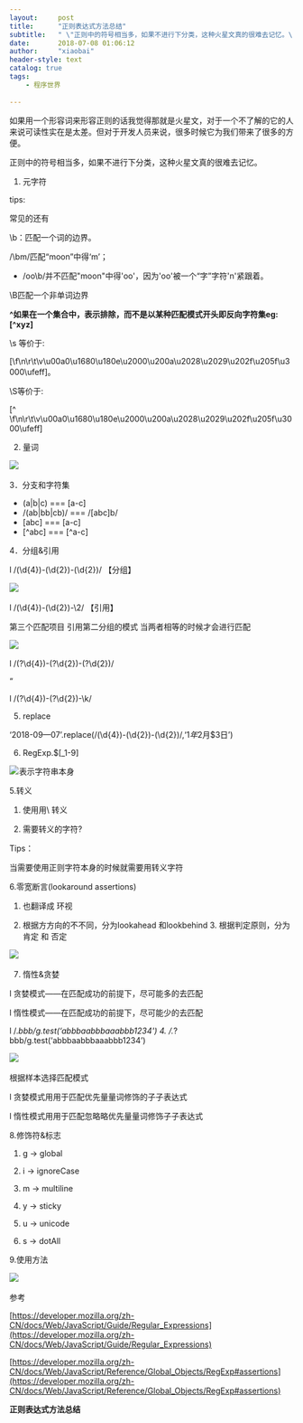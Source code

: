 ```yaml
---
layout:     post
title:      "正则表达式方法总结"
subtitle:   " \"正则中的符号相当多，如果不进行下分类，这种火星文真的很难去记忆。\""
date:       2018-07-08 01:06:12
author:     "xiaobai"
header-style: text
catalog: true
tags:
    - 程序世界
     
---
```


如果用一个形容词来形容正则的话我觉得那就是火星文，对于一个不了解的它的人来说可读性实在是太差。但对于开发人员来说，很多时候它为我们带来了很多的方便。

正则中的符号相当多，如果不进行下分类，这种火星文真的很难去记忆。

1. 元字符

  

tips:

常见的还有

\b：匹配一个词的边界。

/\bm/匹配“moon”中得‘m’；

  

-   /oo\b/并不匹配"moon"中得'oo'，因为'oo'被一个“字”字符'n'紧跟着。

\B匹配一个非单词边界

  

**^如果在一个集合中，表示排除，而不是以某种匹配模式开头即反向字符集eg:[^xyz]**

\s 等价于:

[\f\n\r\t\v\u00a0\u1680\u180e\u2000\u200a\u2028\u2029\u202f\u205f\u3000\ufeff]。

\S等价于:

[^ \f\n\r\t\v\u00a0\u1680\u180e\u2000\u200a\u2028\u2029\u202f\u205f\u3000\ufeff]

  

2. 量词

![](https://img-blog.csdn.net/20180708012430826?watermark/2/text/aHR0cHM6Ly9ibG9nLmNzZG4ubmV0L3dlaXhpbl8zNjg1MjIzNQ==/font/5a6L5L2T/fontsize/400/fill/I0JBQkFCMA==/dissolve/70)![](data:image/gif;base64,R0lGODlhAQABAPABAP///wAAACH5BAEKAAAALAAAAAABAAEAAAICRAEAOw== "Click and drag to move")​

  

  

  

  

3．分支和字符集

  

-   (a|b|c)
=== [a-c]
-   /(ab|bb|cb)/ === /[abc]b/
-   [abc] === [a-c]
-   [^abc] === [^a-c]

4．分组&引用

l /(\d{4})-(\d{2})-(\d{2})/ 【分组】

![](https://img-blog.csdn.net/20180708010415855?watermark/2/text/aHR0cHM6Ly9ibG9nLmNzZG4ubmV0L3dlaXhpbl8zNjg1MjIzNQ==/font/5a6L5L2T/fontsize/400/fill/I0JBQkFCMA==/dissolve/70)![](data:image/gif;base64,R0lGODlhAQABAPABAP///wAAACH5BAEKAAAALAAAAAABAAEAAAICRAEAOw== "Click and drag to move")​

l /(\d{4})-(\d{2})-\2/ 【引用】

  

第三个匹配项目 引用第二分组的模式 当两者相等的时候才会进行匹配

![](https://img-blog.csdn.net/20180708010435999?watermark/2/text/aHR0cHM6Ly9ibG9nLmNzZG4ubmV0L3dlaXhpbl8zNjg1MjIzNQ==/font/5a6L5L2T/fontsize/400/fill/I0JBQkFCMA==/dissolve/70)![](data:image/gif;base64,R0lGODlhAQABAPABAP///wAAACH5BAEKAAAALAAAAAABAAEAAAICRAEAOw== "Click and drag to move")​

l /(?<year>\d{4})-(?<month>\d{2})-(?<day>\d{2})/

“

l /(?<year>\d{4})-(?<month>\d{2})-\k<month>/

5. replace

‘2018-09—07’.replace(/(\d{4})-(\d{2})-(\d{2})/,‘$1年$2月$3日’)

6. RegExp.$[_1-9]

![](https://img-blog.csdn.net/20180708010520207?watermark/2/text/aHR0cHM6Ly9ibG9nLmNzZG4ubmV0L3dlaXhpbl8zNjg1MjIzNQ==/font/5a6L5L2T/fontsize/400/fill/I0JBQkFCMA==/dissolve/70)![](data:image/gif;base64,R0lGODlhAQABAPABAP///wAAACH5BAEKAAAALAAAAAABAAEAAAICRAEAOw== "Click and drag to move")​表示字符串本身

5.转义

1. 使⽤用\ 转义

2. 需要转义的字符?

Tips：

当需要使用正则字符本身的时候就需要用转义字符

6.零宽断言(lookaround assertions)

1. 也翻译成 环视

2. 根据⽅方向的不不同，分为lookahead 和lookbehind 3. 根据判定原则，分为 肯定 和 否定

![](https://img-blog.csdn.net/20180708012445832?watermark/2/text/aHR0cHM6Ly9ibG9nLmNzZG4ubmV0L3dlaXhpbl8zNjg1MjIzNQ==/font/5a6L5L2T/fontsize/400/fill/I0JBQkFCMA==/dissolve/70)![](data:image/gif;base64,R0lGODlhAQABAPABAP///wAAACH5BAEKAAAALAAAAAABAAEAAAICRAEAOw== "Click and drag to move")​

  

  

  

7. 惰性&贪婪

l 贪婪模式——在匹配成功的前提下，尽可能多的去匹配

l 惰性模式——在匹配成功的前提下，尽可能少的去匹配

l /.*bbb/g.test(‘abbbaabbbaaabbb1234') 4. /.*?bbb/g.test(‘abbbaabbbaaabbb1234’)

![](https://img-blog.csdn.net/20180708010535563?watermark/2/text/aHR0cHM6Ly9ibG9nLmNzZG4ubmV0L3dlaXhpbl8zNjg1MjIzNQ==/font/5a6L5L2T/fontsize/400/fill/I0JBQkFCMA==/dissolve/70)![](data:image/gif;base64,R0lGODlhAQABAPABAP///wAAACH5BAEKAAAALAAAAAABAAEAAAICRAEAOw== "Click and drag to move")​

根据样本选择匹配模式

l 贪婪模式⽤用于匹配优先量量词修饰的⼦子表达式

l 惰性模式⽤用于匹配忽略略优先量量词修饰⼦子表达式

  

8.修饰符&标志

1. g → global

2. i → ignoreCase

3. m → multiline

4. y → sticky

5. u → unicode

6. s → dotAll

  

9.使用方法

![](https://img-blog.csdn.net/2018070801250479?watermark/2/text/aHR0cHM6Ly9ibG9nLmNzZG4ubmV0L3dlaXhpbl8zNjg1MjIzNQ==/font/5a6L5L2T/fontsize/400/fill/I0JBQkFCMA==/dissolve/70)![](data:image/gif;base64,R0lGODlhAQABAPABAP///wAAACH5BAEKAAAALAAAAAABAAEAAAICRAEAOw== "Click and drag to move")​

  


  

参考

[https://developer.mozilla.org/zh-CN/docs/Web/JavaScript/Guide/Regular_Expressions](https://developer.mozilla.org/zh-CN/docs/Web/JavaScript/Guide/Regular_Expressions)

[https://developer.mozilla.org/zh-CN/docs/Web/JavaScript/Reference/Global_Objects/RegExp#assertions](https://developer.mozilla.org/zh-CN/docs/Web/JavaScript/Reference/Global_Objects/RegExp#assertions)

**正则表达式方法总结**

